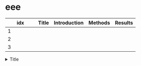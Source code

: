 # eee



<table data-full-width="true"><thead><tr><th width="82" data-type="number">idx</th><th align="center">Title</th><th align="center">Introduction</th><th align="center">Methods</th><th align="center">Results</th></tr></thead><tbody><tr><td>1</td><td align="center"></td><td align="center"></td><td align="center"></td><td align="center"></td></tr><tr><td>2</td><td align="center"></td><td align="center"></td><td align="center"></td><td align="center"></td></tr><tr><td>3</td><td align="center"></td><td align="center"></td><td align="center"></td><td align="center"></td></tr></tbody></table>









<details>

<summary>Title</summary>

#### \[Subscribe]

*

#### \[ Introdution ]

*

#### \[Methods]

* d
* d
* d

#### \[Results]

*

</details>







